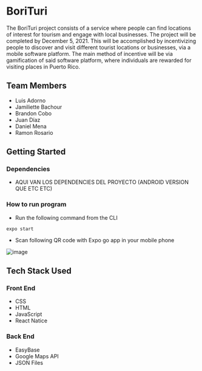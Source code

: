 # BoriTuri 

The BoriTuri project consists of a service where people can find locations of interest for tourism and engage with local businesses. The project will be completed by December 5, 2021.  This will be accomplished by incentivizing people to discover and visit different tourist locations or businesses, via a mobile software platform. The main method of incentive will be via gamification of said software platform, where individuals are rewarded for visiting places in Puerto Rico. 

## Team Members

* Luis Adorno 
* Jamiliette Bachour 
* Brandon Cobo 
* Juan Díaz 
* Daniel Mena 
* Ramon Rosario 

## Getting Started

### Dependencies
 * AQUI VAN LOS DEPENDENCIES DEL PROYECTO (ANDROID VERSION QUE ETC ETC) 


### How to run program

* Run the following command from the CLI
```
expo start 
```

* Scan following QR code with Expo go app in your mobile phone

![image](https://user-images.githubusercontent.com/42789704/139999092-f05e89bc-29b9-4b19-a397-ee7e693b0003.png)


## Tech Stack Used

### Front End
* CSS
* HTML
* JavaScript
* React Natice

### Back End
* EasyBase
* Google Maps API
* JSON Files

